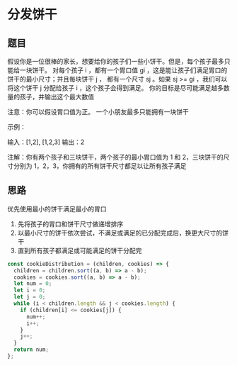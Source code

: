 # 分发饼干

## 题目

假设你是一位很棒的家长，想要给你的孩子们一些小饼干。但是，每个孩子最多只能给一块饼干。
对每个孩子 i ，都有一个胃口值 gi ，这是能让孩子们满足胃口的饼干的最小尺寸；并且每块饼干 j ，
都有一个尺寸 sj 。如果 sj >= gi ，我们可以将这个饼干 j 分配给孩子 i ，这个孩子会得到满足。
你的目标是尽可能满足越多数量的孩子，并输出这个最大数值

注意：你可以假设胃口值为正。 一个小朋友最多只能拥有一块饼干

示例：

输入：[1,2], [1,2,3]
输出：2

注解：你有两个孩子和三块饼干，两个孩子的最小胃口值为 1 和 2，三块饼干的尺寸分别为 1，2，3，你拥有的所有饼干尺寸都足以让所有孩子满足

## 思路

优先使用最小的饼干满足最小的胃口

1. 先将孩子的胃口和饼干尺寸做递增排序
2. 以最小尺寸的饼干依次尝试，不满足或满足的已分配完成后，换更大尺寸的饼干
3. 直到所有孩子都满足或可能满足的饼干分配完

```js
const cookieDistribution = (children, cookies) => {
  children = children.sort((a, b) => a - b);
  cookies = cookies.sort((a, b) => a - b);
  let num = 0;
  let i = 0;
  let j = 0;
  while (i < children.length && j < cookies.length) {
    if (children[i] <= cookies[j]) {
      num++;
      i++;
    }
    j++;
  }
  return num;
};
```
